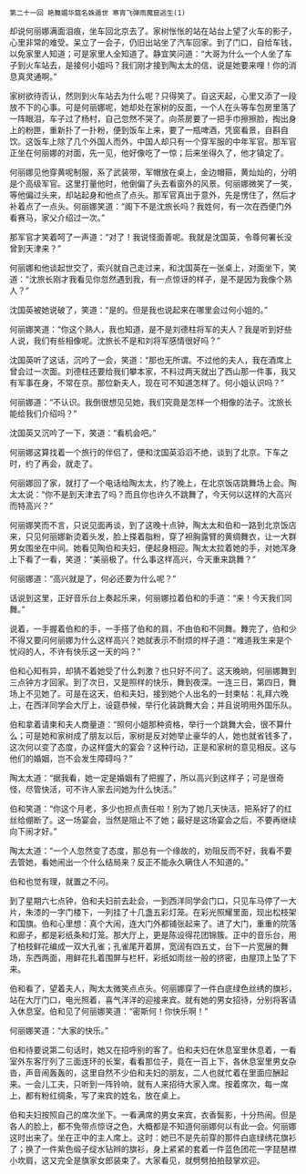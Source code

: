     第二十一回 艳舞媚华筵名姝遁世 寒宵飞弹雨魔窟逃生(1) 

   却说何丽娜满面泪痕，坐车回北京去了。家树怅怅的站在站台上望了火车的影子，心里非常的难受。呆立了一会子，仍旧出站坐了汽车回家。到了门口，自给车钱，以免家里人知道；可是家里人全知道了。静宜笑问道：“大哥为什么一个人坐了车子到火车站去，是接何小姐吗？我们刚才接到陶太太的信，说是她要来哩！你的消息真灵通啊。”

   家树欲待否认，然则到火车站去为什么呢？只得笑了。自这天起，心里又添了一段放不下的心事。可是何丽娜呢，她却处在家树的反面，一个人在头等车包房里落了一阵眼泪，车子过了杨村，自己忽然不哭了。向茶房要了一把手巾擦擦脸，掏出身上的粉匣，重新扑了一扑粉，便到饭车上来，要了一瓶啤酒，凭窗看景，自斟自饮。这饭车上除了几个外国人而外，中国人却只有一个穿军服的中年军官。那军官正坐在何丽娜的对面，先一见，他好像吃了一惊；后来坐得久了，他才镇定了。

   何丽娜见他穿黄呢制服，系了武装带，军帽放在桌上，金边帽箍，黄灿灿的，分明是个高级军官。这里打量他时，他倒偏了头去看窗外的风景。何丽娜微笑了一笑，等他偏过头来，却站起身和他点了点头。那军官真出于意外，先是愣住了，然后才补着点了一点头。何丽娜笑道：“阁下不是沈旅长吗？我姓何，有一次在西便门外看赛马，家父介绍过一次。”

   那军官才笑着呵了一声道：“对了！我说怪面善呢。我就是沈国英，令尊何署长没曾到天津来？”

   何丽娜和他谈起世交了，索兴就自己走过来，和沈国英在一张桌上，对面坐下，笑道：“沈旅长刚才我看见你忽然遇到我，有一点惊讶的样子，是不是因为我像个熟人？”

   沈国英被她说破了，笑道：“是的。但是我也说起来在哪里会过何小姐的。”

   何丽娜笑道：“你这个熟人，我也知道，是不是刘德柱将军的夫人？我是听到好些人说，我们有些相像呢。沈旅长不是和刘将军感情很好吗？”

   沈国英听了这话，沉吟了一会，笑道：“那也无所谓。不过他的夫人，我在酒席上曾会过一次面。刘德柱还要给我们攀本家，不料过两天就出了西山那一件事，我又有军事在身，不常在京。那位新夫人，现在可不知道怎样了。何小姐认识吗？”

   何丽娜道：“不认识。我倒很想见见她，我们究竟是怎样一个相像的法子。沈旅长能给我们介绍吗？”

   沈国英又沉吟了一下，笑道：“看机会吧。”

   何丽娜这算找着一个旅行的伴侣了，便和沈国英滔滔不绝，谈到了北京。下车之时，约了再会，就走了。

   何丽娜回了家，就打了一个电话给陶太太，约了晚上，在北京饭店跳舞场上会。陶太太说：“你不是到天津去了吗？而且你也许久不跳舞了，今天何以这样的大高兴而特高兴？”

   何丽娜笑而不言，只说见面再谈，到了这晚十点钟，陶太太和伯和一路到北京饭店来，只见何丽娜新烫着头发，脸上搽着脂粉，穿了袒胸露臂的黄绸舞衣，让一大群男女围坐在中间。她看见陶伯和夫妇，便起身相迎。陶太太拉着她的手，对她浑身上下看了一看，笑道：“美丽极了。什么事这样高兴，今天重来跳舞？”

   何丽娜道：“高兴就是了，何必还要为什么呢？”

   话说到这里，正好音乐台上奏起乐来，何丽娜拉着伯和的手道：“来！今天我们同舞。”

   说着，一手握着伯和的手，一手搭了伯和的肩，不由伯和不同舞。舞完了，伯和少不得又要问何丽娜为什么这样高兴？她就表示不耐烦的样子道：“难道我生来是个忧闷的人，不许有快乐这一天的吗？”

   伯和心知有异，却猜不着她受了什么刺激？也只好不问了。这天晚晌，何丽娜舞到三点钟方才回家。到了次日，又是照样的快乐，舞到夜深。一连三日，第四日，舞场上不见她了。可是在这天，伯和夫妇，接到她个人出名的一封柬帖：礼拜六晚上，在西洋同学会大厅上，设筵恭候，举行化装跳舞大会；并且说明用外国乐队。

   伯和拿着请柬和夫人商量道：“照何小姐那种资格，举行一个跳舞大会，很不算什么；可是她和家树成了朋友以后，家树是反对她举止豪华的人，她也就省钱多了，这次何以变了态度，办这样盛大的宴会？这种行动，正是和家树的意见相反。这与他们的婚姻，岂不会发生障碍吗？”

   陶太太道：“据我看，她一定是婚姻有了把握了，所以高兴到这样子；可是很奇怪，尽管快活，可不许人家去问她为什么快活。”

   伯和笑道：“你这个月老，多少也担点责任啦！别为了她几天快活，把系好了的红丝给绷断了。这一场宴会，当然是阻止不了她；最好是这场宴会之后，不要再继续向下闹才好。”

   陶太太道：“一个人忽然变了态度，那总有一个缘故的，劝阻反而不好，我看不要去管她，看她闹出一个什么结局来？反正不能永久瞒住人不知道的。”

   伯和也觉有理，就置之不问。

   到了星期六七点钟，伯和夫妇前去赴会，一到西洋同学会门口，只见车马停了一大片，朱漆的一字门楼下，一列挂了十几盏五彩灯笼。在彩光照耀里面，现出松枝架和国旗。伯和心里想：真个大闹，连大门外都铺张起来了。进了大门，重重的院落和廊子，都是彩纸条和灯笼。那大厅上，更是陈设得花团锦簇。正中的音乐台，用了柏枝鲜花编成一双大孔雀；孔雀尾开着屏，宽阔有四五丈，台下一片宽展的舞场，东西两面，用鲜花扎着围屏与栏杆，彩纸如雨丝一般的挤密，由屋顶上坠了下来。

   伯和看了，望着夫人，陶太太微笑点点头。何丽娜穿了一件白底绿色丝绣的旗衫，站在大厅门口，电光照着，喜气洋洋的迎接来宾。就有她的男女招待，分别将客请入休息室。伯和见了何丽娜笑道：“密斯何！你快乐啊！”

   何丽娜笑道：“大家的快乐。”

   伯和待要说第二句话时，她又在招呼别的客了。伯和夫妇在休息室里休息着，一看室外东客厅列了三面连环的长案，看看那位子，竟在一百上下，各休息室里男女杂沓，声音闹轰轰的，这里自然不少伯和夫妇的朋友，二人也就忙着在里面应酬起来。一会儿工夫，只听到一阵铃响，就有人来招待大家入席。按着席次，每一席上，都有粉红绸条，写了来宾的姓名，放在桌上。

   伯和夫妇按照自己的席次坐下。一看满席的男女来宾，衣香鬓影，十分热闹。但是各人的脸上，都不免带点惊讶之色，大概都是不知道何丽娜何以有此一会。何丽娜这时出来了。坐在正中的主人席上。这时：她已不是先前穿的那件白底绿绣花旗衫了；换了一件紫色缎子绽水钻辫的旗衫，身上紧紧的套着一件蓝色团花一字琵琶襟小坎肩，这又完全是旗家女郎装束了。大家看见，就劈劈拍拍鼓掌欢迎。

